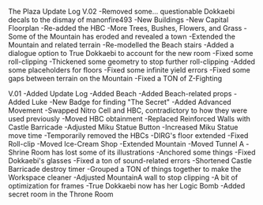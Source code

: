 The Plaza Update Log
V.02
-Removed some... questionable Dokkaebi decals to the dismay of manonfire493
-New Buildings
-New Capital Floorplan
-Re-added the HBC
-More Trees, Bushes, Flowers, and Grass
-Some of the Mountain has eroded and revealed a town
-Extended the Mountain and related terrain
-Re-modelled the Beach stairs
-Added a dialogue option to True Dokkaebi to account for the new room
-Fixed some roll-clipping
-Thickened some geometry to stop further roll-clipping
-Added some placeholders for floors
-Fixed some infinite yield errors
-Fixed some gaps between terrain on the Mountain
-Fixed a TON of Z-Fighting

V.01
-Added Update Log
-Added Beach
-Added Beach-related props
-Added Luke
-New Badge for finding "The Secret"
-Added Advanced Movement
-Swapped Nitro Cell and HBC, contradictory to how they were used previously
-Moved HBC obtainment
-Replaced Reinforced Walls with Castle Barricade
-Adjusted Miku Statue Button
-Increased Miku Statue move time
-Temporarily removed the HBCs
-DIRG's floor extended
-Fixed Roll-clip
-Moved Ice-Cream Shop
-Extended Mountain
-Moved Tunnel A
-Shrine Room has lost some of its illustrations
-Anchored some things
-Fixed Dokkaebi's glasses
-Fixed a ton of sound-related errors
-Shortened Castle Barricade destroy timer
-Grouped a TON of things together to make the Workspace cleaner
-Adjusted MountainA wall to stop clipping
-A bit of optimization for frames
-True Dokkaebi now has her Logic Bomb
-Added secret room in the Throne Room
